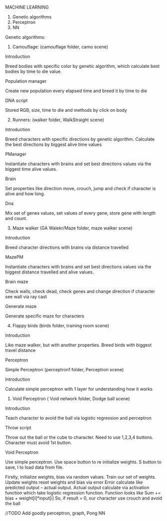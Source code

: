 MACHINE LEARNING

1. Genetic algorithms
2. Perceptron
3. NN

Genetic algorithms:

1. Camouflage:  (camouflage folder, camo scene)

Introduction

Breed bodies with specific color by genetic algorithm, which calculate best bodies by time to die value.

Population manager

Create new population every elapsed time and breed it by time to die

DNA script

Stored RGB, size, time to die and methods by click on body


2. Runners: (walker folder, WalkStraight scene)

Introduction

Breed characters with specific directions by genetic algorithm. Calculate the best directions by biggest alive time values

PManager

Instantiate characters with brains and set best directions values via the biggest time alive values.

Brain

Set properties like direction move, crouch, jump and check if character is alive and how long.

Dna

Mix set of genes values, set values of every gene, store gene with length and count.


3. Maze walker (GA Walekr/Maze folder, maze walker scene)

Introduction

Breed character directions with brains via distance travelled

MazePM

Instantiate characters with brains and set best directions values via the biggest distance travelled and alive values.

Brain maze

Check walls, check dead, check genes and change direction if character see wall via ray cast

Generate maze

Generate specific maze for characters

4. Flappy birds (birds folder, training room scene)

Introduction

Like maze walker, but with another properties. Breed birds with biggest travel distance

Perceptron 

Simple Perceptron (perceptron1 folder, Perceptron scene)

Introduction

Calculate simple perceptron with 1 layer for understanding how it works


1. Void Perceptron ( Void network folder, Dodge ball scene)

Introduction

Teach character to avoid the ball via logistic regression and perceptron

Throw script

Throw out the ball or the cube to character. Need to use 1,2,3,4 buttons.
Character must avoid 1st button.

Void Perceptron

Use simple perceptron. 
Use space button to re initialize weights. S button to save, l to load data from file.

Firstly, initialize weights, bias via random values.
Train our set of weights. Update weights reset weights and bias via error
Error calculate like predicted output – actual output.
Actual output calculate via activation function which take logistic regression function.
Function looks like Sum += bias + weight[i]*input[i]
So, if result = 0, our character use crouch and avoid the ball

//TODO Add goodly perceptron, graph, Pong NN
